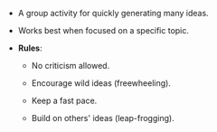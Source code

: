 - A group activity for quickly generating many ideas.
    
- Works best when focused on a specific topic.
    
- **Rules**:
    
    - No criticism allowed.
        
    - Encourage wild ideas (freewheeling).
        
    - Keep a fast pace.
        
    - Build on others' ideas (leap-frogging).